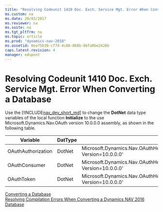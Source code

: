```yaml
---
title: "Resolving Codeunit 1410 Doc. Exch. Service Mgt. Error When Converting a Database"
ms.custom: na
ms.date: 20/03/2017
ms.reviewer: na
ms.suite: na
ms.tgt_pltfrm: na
ms.topic: article
ms.prod: "dynamics-nav-2018"
ms.assetid: 6ea75b39-cf7d-4c88-868b-86fa0be2426b
caps.latest.revision: 4
manager: edupont
---
```


# Resolving Codeunit 1410 Doc. Exch. Service Mgt. Error When Converting a Database
Use the [!INCLUDE[nav_dev_short_md](includes/nav_dev_short_md.md)] to change the **DotNet** data type variables of the local function **Initialize** to the use Microsoft.Dynamics.Nav.OAuth version 10.0.0.0 assembly, as shown in the following table.

|  Variable  |  DatType  |  Subtype  |
|------------|-----------|-----------|
|OAuthAuthorization|DotNet|Microsoft.Dynamics.Nav.OAuthHelper.OAuthAuthorization.'Microsoft.Dynamics.Nav.OAuth, Version=10.0.0.0'|
|OAuthConsumer|DotNet|Microsoft.Dynamics.Nav.OAuthHelper.Consumer.'Microsoft.Dynamics.Nav.OAuth, Version=10.0.0.0'|
|OAuthToken|DotNet|Microsoft.Dynamics.Nav.OAuthHelper.Token.'Microsoft.Dynamics.Nav.OAuth, Version=10.0.0.0'|

 [Converting a Database](Converting-a-Database.md)  
 [Resolving Compilation Errors When Converting a Dynamics NAV 2016 Database](Resolve-Compile-Errors-When-Converting-Dynamics-NAV-2016-Database.md)  
